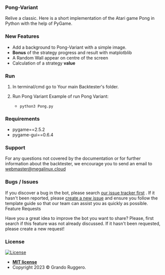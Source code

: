 ### Pong-Variant
Relive a classic. Here is a short implementation of the Atari game Pong in Python with the help of PyGame.

### New Features ###

* Add a background to Pong-Variant with a simple image.
* **Bonus** of the strategy progress and result with matplotblib
* A Random Wall appear on centre of the screen 
* Calculation of a strategy **value**


### Run ###

1. In terminal/cmd go to Your main Backtester's folder.
2. Run Pong Variant
    Example of run Pong Variant:

    * `python3 Pong.py`
  

### Requirements ###

* pygame==2.5.2
* pygame-gui==0.6.4

### Support ###

For any questions not covered by the documentation or for further information about the backtester, we encourage you to send an email to webmaster@megalinux.cloud

### Bugs / Issues ###

If you discover a bug in the bot, please search [our issue tracker first](https://github.com/Megalinux/Pong-Variant/issues?q=is%3Aissue) . If it hasn't been reported, please [create a new issue](https://github.com/Megalinux/Pong-Variant/issues/new) and ensure you follow the template guide so that our team can assist you as quickly as possible.
Feature Requests

Have you a great idea to improve the bot you want to share? Please, first search if this feature was not already discussed. If it hasn't been requested, please create a new request!

### License

[![License](http://img.shields.io/:license-mit-blue.svg?style=flat-square)](http://badges.mit-license.org)

- **[MIT license](http://opensource.org/licenses/mit-license.php)**
- Copyright 2023 © Grando Ruggero.
